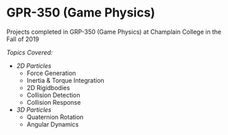 # GPR-350 (Game Physics)
Projects completed in GRP-350 (Game Physics) at Champlain College in the Fall of 2019

*Topics Covered:*
- *2D Particles*
  - Force Generation
  - Inertia & Torque Integration
  - 2D Rigidbodies
  - Collision Detection
  - Collision Response
- *3D Particles*
	- Quaternion Rotation
	- Angular Dynamics
